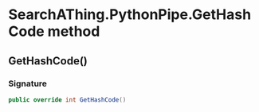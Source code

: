 # SearchAThing.PythonPipe.GetHashCode method
## GetHashCode()
### Signature
```csharp
public override int GetHashCode()
```
